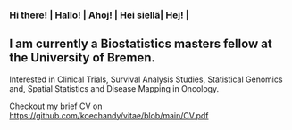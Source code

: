 ### Hi there! | Hallo! | Ahoj! | Hei siellä| Hej! | 

## I am currently a Biostatistics masters fellow at the University of Bremen.

Interested in Clinical Trials, Survival Analysis Studies, Statistical Genomics and, Spatial Statistics and Disease Mapping in Oncology.

Checkout my brief CV on https://github.com/koechandy/vitae/blob/main/CV.pdf
